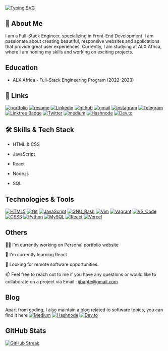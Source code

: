 [![Typing SVG](https://readme-typing-svg.demolab.com?font=Fira+Code&pause=1000&width=435&lines=Hi%2C+I'm+Baptiste+!;Frontend+Engineer+)](https://git.io/typing-svg)

## 🚀 About Me

I am a Full-Stack Engineer, specializing in Front-End Development. I am passionate about creating beautiful, responsive websites and applications that provide great user experiences. Currently, I am studying at ALX Africa, where I am honing my skills and working on exciting projects.

## Education
- ALX Africa - Full-Stack Engineering Program (2022-2023)




## 🔗 Links

[![portfolio](https://img.shields.io/badge/Portfolio-5340ff?style=for-the-badge&logo=Google-chrome&logoColor=white)](https://linktr.ee/hbapte/)
[![resume](https://img.shields.io/badge/Resume-4285F4?style=for-the-badge&logo=read-the-docs&logoColor=white)](https://rxresu.me/ijbapte/ishimwe-jean-baptiste)
[![Linkedin](https://img.shields.io/badge/linkedin-0A66C2?style=for-the-badge&logo=linkedin&logoColor=white)](https://www.linkedin.com/in/hbapte)
[![github](https://img.shields.io/badge/GitHub-000000?style=for-the-badge&logo=GitHub&logoColor=white)](https://github.com/hbapte)
[![gmail](https://img.shields.io/badge/Gmail-D14836?style=for-the-badge&logo=Gmail&logoColor=white)](mailto:ijbapte@gmail.com)
[![instagram](https://img.shields.io/badge/Instagram-E4405F?style=for-the-badge&logo=instagram&logoColor=white)](https://www.instagram.com/hbapte/)
[![Telegram](https://img.shields.io/badge/Telegram-2CA5E0?style=for-the-badge&logo=telegram&logoColor=white)](t.me/hbapte)
[![Linktree Badge](https://img.shields.io/badge/Linktree-hbapte-green)](https://www.linktr.ee/hbapte)
[![Twitter](https://img.shields.io/badge/twitter-1DA1F2?style=for-the-badge&logo=twitter&logoColor=white)](https://twitter.com/HBaptee)
[![medium](https://img.shields.io/badge/medium-000000?style=for-the-badge&logo=medium&logoColor=white)](https://hbapte.medium.com/)
[![Hashnode](https://img.shields.io/badge/Hashnode-2962FF?style=for-the-badge&logo=hashnode&logoColor=white)](https://hashnode.com/@hbapte)
[![Dev.to](https://img.shields.io/badge/Dev.to-hbapte-green?logo=dev.to&style=flat-square&logoColor=white)](https://dev.to/hbapte)


## 🛠 Skills & Tech Stack

- HTML & CSS

- JavaScript

- React

- Node.js

- SQL

## Technologies & Tools

[![HTML5](https://img.shields.io/badge/≡-HTML5-E34F26?&style=flat-square&logo=html5&labelColor=282828)](https://developer.mozilla.org/en-US/docs/Web/HTML)
[![Git](https://img.shields.io/badge/≡-Git-F05032?logo=git&style=flat-square&labelColor=282828)](https://git-scm.com/)
[![JavaScript](https://img.shields.io/badge/≡-JavaScript-F7DF1E?logo=javascript&style=flat-square&labelColor=282828)](https://developer.mozilla.org/en-US/docs/Web/javascript)
[![GNU_Bash](https://img.shields.io/badge/≡-GNU_Bash-4EAA25?logo=GNU-Bash&style=flat-square&labelColor=282828)](https://www.gnu.org/software/bash/)
[![Vim](https://img.shields.io/badge/≡-Vim-019733?logo=Vim&style=flat-square&logoColor=019733&labelColor=282828)](https://www.vim.org/)
[![Vagrant](https://img.shields.io/badge/≡-Vagrant-1563FF?logo=vagrant&style=flat-square&logoColor=1563FF&labelColor=282828)](https://www.vagrantup.com/)
[![VS_Code](https://img.shields.io/badge/≡-VS_Code-007ACC?logo=visual-studio-code&style=flat-square&logoColor=007ACC&labelColor=282828)](https://code.visualstudio.com/)
[![CSS3](https://img.shields.io/badge/≡-CSS3-1572B6?logo=css3&style=flat-square&logoColor=1572B6&labelColor=282828)](https://developer.mozilla.org/en-US/docs/Web/CSS)
[![Python](https://img.shields.io/badge/≡-Python-3776AB?logo=Python&style=flat-square&labelColor=282828)](https://www.python.org/)
[![MySQL](https://img.shields.io/badge/≡-MySQL-4479A1?logo=mysql&style=flat-square&labelColor=282828)](https://www.mysql.com/)
[![React](https://img.shields.io/badge/≡-React-61DAFB?logo=react&style=flat-square&labelColor=282828)](https://reactjs.org/)
[![Vercel](https://img.shields.io/badge/≡-Vercel-000000?&style=flat-square&logo=vercel&labelColor=282828)](https://vercel.com/)

## Others

👩‍💻 I'm currently working on Personal portfolio website 

🧠 I'm currently learning React

🌼 Looking for remote software opportunities.

📫 Feel free to reach out to me if you have any questions or would like to collaborate on a project via
Email : ijbapte@gmail.com  

<!-- 

## Projects

- [Project 1](https://github.com/your-github-username/project-1) - Description of project 1

- [Project 2](https://github.com/your-github-username/project-2) - Description of project 2

- [Project 3](https://github.com/your-github-username/project-3) - Description of project 3 

-->

## Blog

Apart from coding, I also maintain a blog related to software topics, you can find it here 
[![Medium](https://img.shields.io/badge/Medium-Profile-blue?style=flat-square&logo=medium)](https://hbapte.medium.com/)  [![Hashnode](https://img.shields.io/badge/Hashnode-Profile-blue?style=flat-square&logo=hashnode)](https://hashnode.com/@hbapte) [![Dev.to](https://img.shields.io/badge/Dev.to-hbapte-green?logo=dev.to&style=flat-square&logoColor=white)](https://dev.to/hbapte)

## GitHub Stats

[![GitHub Streak](https://streak-stats.demolab.com?user=hbapte)](https://git.io/streak-stats)

